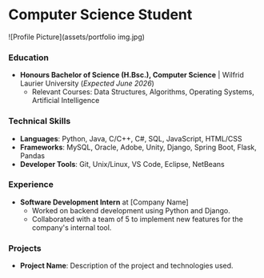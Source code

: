 # Computer Science Student

![Profile Picture](assets/portfolio img.jpg) 

### Education
- **Honours Bachelor of Science (H.Bsc.), Computer Science** | Wilfrid Laurier University (_Expected June 2026_)
  - Relevant Courses: Data Structures, Algorithms, Operating Systems, Artificial Intelligence
### Technical Skills
- **Languages**: Python, Java, C/C++, C#, SQL, JavaScript, HTML/CSS
- **Frameworks**: MySQL, Oracle, Adobe, Unity, Django, Spring Boot, Flask, Pandas
- **Developer Tools**: Git, Unix/Linux, VS Code, Eclipse, NetBeans

### Experience
- **Software Development Intern** at [Company Name]
  - Worked on backend development using Python and Django.
  - Collaborated with a team of 5 to implement new features for the company's internal tool.

### Projects
- **Project Name**: Description of the project and technologies used.
